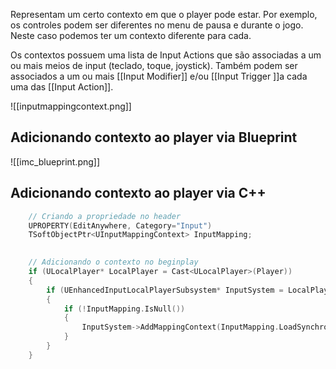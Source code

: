 Representam um certo contexto em que o player pode estar. Por exemplo, os controles podem ser diferentes no menu de pausa e durante o jogo. Neste caso podemos ter um contexto diferente para cada. 

Os contextos possuem uma lista de Input Actions que são associadas a um ou mais meios de input (teclado, toque, joystick). Também podem ser associados a um ou mais [[Input Modifier]] e/ou [[Input Trigger ]]a cada uma das [[Input Action]].

![[inputmappingcontext.png]]

## Adicionando contexto ao player via Blueprint

![[imc_blueprint.png]]

## Adicionando contexto ao player via C++

```cpp
    // Criando a propriedade no header
    UPROPERTY(EditAnywhere, Category="Input")
    TSoftObjectPtr<UInputMappingContext> InputMapping;

     
    // Adicionando o contexto no beginplay
    if (ULocalPlayer* LocalPlayer = Cast<ULocalPlayer>(Player))
    {
        if (UEnhancedInputLocalPlayerSubsystem* InputSystem = LocalPlayer->GetSubsystem<UEnhancedInputLocalPlayerSubsystem>())
        {
            if (!InputMapping.IsNull())
            {
                InputSystem->AddMappingContext(InputMapping.LoadSynchronous(), Priority);
            }
        }
    }
```

